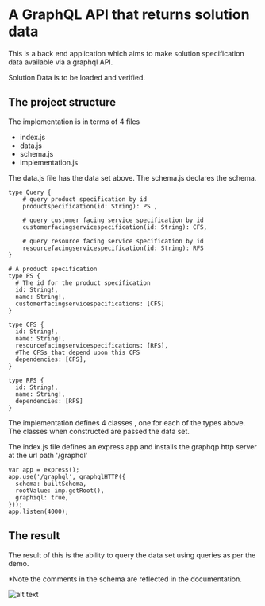# A GraphQL API that returns solution data

This is a back end application which aims to make solution specification data available via a graphql API.

Solution Data is to be loaded and verified.

## The project structure

The implementation is in terms of 4 files

- index.js
- data.js
- schema.js
- implementation.js

The data.js file has the data set above.
The schema.js declares the schema.
```
type Query {
    # query product specification by id
    productspecification(id: String): PS ,

    # query customer facing service specification by id
    customerfacingservicespecification(id: String): CFS,

    # query resource facing service specification by id
    resourcefacingservicespecification(id: String): RFS
}

# A product specification
type PS {
  # The id for the product specification
  id: String!,
  name: String!,
  customerfacingservicespecifications: [CFS]
}

type CFS {
  id: String!,
  name: String!,
  resourcefacingservicespecifications: [RFS],
  #The CFSs that depend upon this CFS
  dependencies: [CFS],
}

type RFS {
  id: String!,
  name: String!,
  dependencies: [RFS]
}
```

The implementation defines 4 classes , one for each of the types above.
The classes when constructed are passed the data set.

The index.js file defines an express app and installs the graphqp http server at the url path '/graphql'
```
var app = express();
app.use('/graphql', graphqlHTTP({
  schema: builtSchema,
  rootValue: imp.getRoot(),
  graphiql: true,
}));
app.listen(4000);
```

## The result

The result of this is the ability to query the data set using queries as per the demo.

*Note the comments in the schema are reflected in the documentation.

![alt text](demo.gif "Demo")
